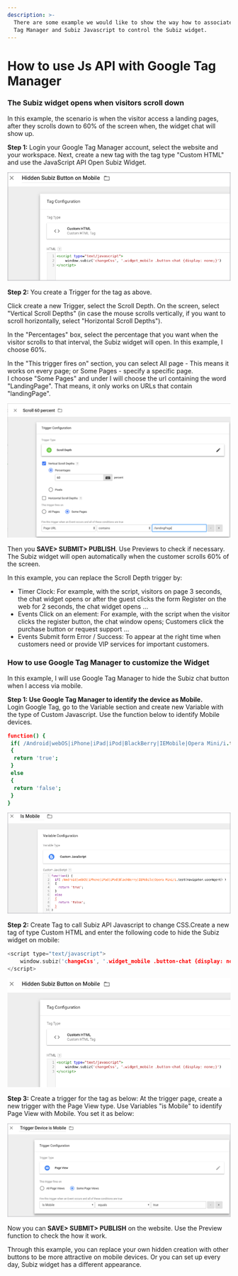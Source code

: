 ```yaml
---
description: >-
  There are some example we would like to show the way how to associate Google
  Tag Manager and Subiz Javascript to control the Subiz widget.
---
```


# How to use Js API with Google Tag Manager

### The Subiz widget opens when visitors scroll down

In this example, the scenario is when the visitor access a landing pages, after they scrolls down to 60% of the screen when, the widget chat will show up. 

**Step 1:** Login your Google Tag Manager account, select the website and your workspace. Next, create a new tag with the tag type "Custom HTML" and use the JavaScript API Open Subiz Widget. 

![Create a new tag with Custom HTML and use the JavaScript API Open Subiz Widget](../.gitbook/assets/1%20%283%29.png)

**Step 2:** You create a Trigger for the tag as above.

Click create a new Trigger, select the Scroll Depth. On the screen, select "Vertical Scroll Depths" \(in case the mouse scrolls vertically, if you want to scroll horizontally, select "Horizontal Scroll Depths"\).

In the "Percentages" box, select the percentage that you want when the visitor scrolls to that interval, the Subiz widget will open. In this example, I choose 60%.

In the "This trigger fires on" section, you can select All page - This means it works on every page; or Some Pages - specify a specific page.   
I choose "Some Pages" and under I will choose the url containing the word "LandingPage". That means, it only works on URLs that contain "landingPage". 

![](../.gitbook/assets/2%20%285%29.png)

  
Then you **SAVE&gt; SUBMIT&gt; PUBLISH**. Use Previews to check if necessary. The Subiz widget will open automatically when the customer scrolls 60% of the screen.

In this example, you can replace the Scroll Depth trigger by: 

* Timer Clock: For example, with the script, visitors on page 3 seconds, the chat widget opens or after the guest clicks the form Register on the web for 2 seconds, the chat widget opens …
* Events Click on an element: For example, with the script when the visitor clicks the register button, the chat window opens; Customers click the purchase button or request support …
* Events Submit form Error / Success: To appear at the right time when customers need or provide VIP services for important customers.

### How to use Google Tag Manager to customize the Widget 

In this example, I will use Google Tag Manager to hide the Subiz chat button when I access via mobile.

**Step 1: Use Google Tag Manager to identify the device as Mobile.**  
Login Google Tag, go to the Variable section and create new Variable with the type of Custom Javascript. Use the function below to identify Mobile devices. 

```coffeescript
function() {
 if( /Android|webOS|iPhone|iPad|iPod|BlackBerry|IEMobile|Opera Mini/i.test(navigator.userAgent) ) 
 {
  return 'true';
 } 
 else 
 {
  return 'false';
 }
}
```

![Create new Variable  identify Mobile devices. ](../.gitbook/assets/3%20%283%29.png)

**Step 2:** Create Tag to call Subiz API Javascript to change CSS.Create a new tag of type Custom HTML and enter the following code to hide the Subiz widget on mobile: 

```c
<script type="text/javascript">
    window.subiz('changeCss', '.widget_mobile .button-chat {display: none;}')
</script>
```

![](../.gitbook/assets/5%20%283%29.png)

  
**Step 3:** Create a trigger for the tag as below: At the trigger page, create a new trigger with the Page View type. Use Variables "is Mobile" to identify Page View with Mobile. You set it as below: 

![Use Variables &quot;is Mobile&quot; to set up triggers.](../.gitbook/assets/4%20%283%29.png)

Now you can **SAVE&gt; SUBMIT&gt; PUBLISH** on the website. Use the Preview function to check the how it work.

Through this example, you can replace your own hidden creation with other buttons to be more attractive on mobile devices. Or you can set up every day, Subiz widget has a different appearance.



